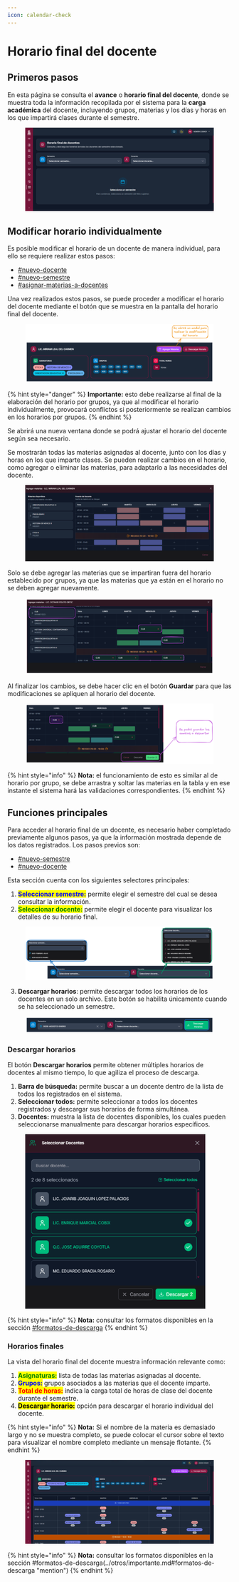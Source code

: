 ```yaml
---
icon: calendar-check
---
```


# Horario final del docente

## Primeros pasos

En esta página se consulta el **avance** o **horario final del docente**, donde se muestra toda la información recopilada por el sistema para la **carga académica** del docente, incluyendo grupos, materias y los días y horas en los que impartirá clases durante el semestre.

<figure><img src="../.gitbook/assets/Captura de pantalla 2025-10-12 181902.png" alt=""><figcaption></figcaption></figure>

## Modificar horario individualmente

Es posible modificar el horario de un docente de manera individual, para ello se requiere realizar estos pasos:

* [#nuevo-docente](../recursos-academica/docentes.md#nuevo-docente "mention")
* [#nuevo-semestre](../recursos-academica/semestres.md#nuevo-semestre "mention")
* [#asignar-materias-a-docentes](../relaciones/docentes-con-materias.md#nueva-relación-entre-materia-y-docente "mention")

Una vez realizados estos pasos, se puede proceder a modificar el horario del docente mediante el botón que se muestra en la pantalla del horario final del docente.

<figure><img src="../.gitbook/assets/horario-final-modificar.png" alt=""><figcaption></figcaption></figure>

{% hint style="danger" %}
**Importante:** esto debe realizarse al final de la elaboración del horario por grupos, ya que al modificar el horario individualmente, provocará conflictos si posteriormente se realizan cambios en los horarios por grupos.
{% endhint %}

Se abrirá una nueva ventana donde se podrá ajustar el horario del docente según sea necesario.

Se mostrarán todas las materias asignadas al docente, junto con los días y horas en los que imparte clases. Se pueden realizar cambios en el horario, como agregar o eliminar las materias, para adaptarlo a las necesidades del docente.

<figure><img src="../.gitbook/assets/Captura de pantalla 2025-10-25 174111.png" alt=""><figcaption></figcaption></figure>

Solo se debe agregar las materias que se impartiran fuera del horario establecido por grupos, ya que las materias que ya están en el horario no se deben agregar nuevamente.

<figure><img src="../.gitbook/assets/horario-modificado.png" alt=""><figcaption></figcaption></figure>

Al finalizar los cambios, se debe hacer clic en el botón **Guardar** para que las modificaciones se apliquen al horario del docente.

<figure><img src="../.gitbook/assets/horario-guardar.png" alt=""><figcaption></figcaption></figure>

{% hint style="info" %}
**Nota:** el funcionamiento de esto es similar al de horario por grupo, se debe arrastra y soltar las materias en la tabla y en ese instante el sistema hará las validaciones correspondientes.
{% endhint %}

## Funciones principales

Para acceder al horario final de un docente, es necesario haber completado previamente algunos pasos, ya que la información mostrada depende de los datos registrados. Los pasos previos son:

* [#nuevo-semestre](../recursos-academica/semestres.md#nuevo-semestre "mention")
* [#nuevo-docente](../recursos-academica/docentes.md#nuevo-docente "mention")

Esta sección cuenta con los siguientes selectores principales:

1. <mark style="color:blue;">**Seleccionar semestre:**</mark> permite elegir el semestre del cual se desea consultar la información.
2. <mark style="color:green;">**Seleccionar docente:**</mark> permite elegir el docente para visualizar los detalles de su horario final.

<figure><img src="../.gitbook/assets/imagen (2) (1) (1).png" alt=""><figcaption></figcaption></figure>

3. **Descargar horarios**: permite descargar todos los horarios de los docentes en un solo archivo. Este botón se habilita únicamente cuando se ha seleccionado un semestre.

<figure><img src="../.gitbook/assets/imagen (1) (1) (1) (1) (1).png" alt=""><figcaption></figcaption></figure>

### Descargar horarios

El botón **Descargar horarios** permite obtener múltiples horarios de docentes al mismo tiempo, lo que agiliza el proceso de descarga.

1. **Barra de búsqueda:** permite buscar a un docente dentro de la lista de todos los registrados en el sistema.
2. **Seleccionar todos:** permite seleccionar a todos los docentes registrados y descargar sus horarios de forma simultánea.
3. **Docentes:** muestra la lista de docentes disponibles, los cuales pueden seleccionarse manualmente para descargar horarios específicos.

<figure><img src="../.gitbook/assets/Captura de pantalla 2025-10-12 190233.png" alt="" width="405"><figcaption></figcaption></figure>

{% hint style="info" %}
**Nota:** consultar los formatos disponibles en la sección [#formatos-de-descarga](../otros/importante.md#formatos-de-descarga "mention")
{% endhint %}

### Horarios finales

La vista del horario final del docente muestra información relevante como:

1. <mark style="color:green;">**Asignaturas:**</mark> lista de todas las materias asignadas al docente.
2. <mark style="color:blue;">**Grupos:**</mark> grupos asociados a las materias que el docente imparte.
3. <mark style="color:red;">**Total de horas:**</mark> indica la carga total de horas de clase del docente durante el semestre.
4. <mark style="color:$primary;">**Descargar horario:**</mark> opción para descargar el horario individual del docente.

{% hint style="info" %}
**Nota:** Si el nombre de la materia es demasiado largo y no se muestra completo, se puede colocar el cursor sobre el texto para visualizar el nombre completo mediante un mensaje flotante.
{% endhint %}

<figure><img src="../.gitbook/assets/Captura de pantalla 2025-10-25 172732.png" alt=""><figcaption></figcaption></figure>

{% hint style="info" %}
**Nota:** consultar los formatos disponibles en la sección #formatos-de-descarga(../otros/importante.md#formatos-de-descarga "mention")
{% endhint %}
